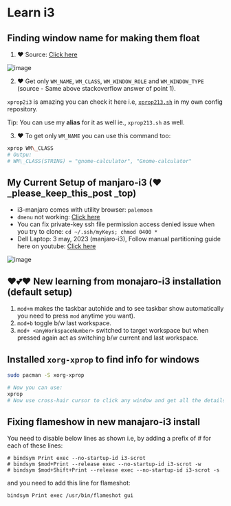 # Learn i3

## Finding window name for making them float

1. ♥ Source: [Click here](https://unix.stackexchange.com/a/494168/504112)

  ![image](https://github.com/sahilrajput03/sahilrajput03/assets/31458531/21c9eb94-7780-40dc-838c-924331dad30d)

2. ♥ Get only `WM_NAME`, `WM_CLASS`, `WM_WINDOW_ROLE` and `WM_WINDOW_TYPE` (source - Same above stackoverflow answer of point 1).

  `xprop2i3` is amazing you can check it here i.e, [`xprop213.sh`](https://github.com/sahilrajput03/config/blob/main/scripts/xprop2i3.sh) in my own config repository.

  Tip: You can use my **alias** for it as well ie., `xprop213.sh` as well.

3. ♥ To get only `WM_NAME` you can use this command too:

```bash
xprop WM\_CLASS
# Outpu:
# WM\_CLASS(STRING) = "gnome-calculator", "Gnome-calculator"
```

## My Current Setup of manjaro-i3 (♥ _please_keep_this_post _top)

- i3-manjaro comes with utility browser: `palemoon`
- `dmenu` not working: [Click here](https://unix.stackexchange.com/a/573770/504112)
- You can fix private-key ssh file permission access denied issue when you try to clone: `cd ~/.ssh/myKeys; chmod 0400 *`
- Dell Laptop: 3 may, 2023 (manjaro-i3), Follow manual partitioning guide here on youtube: [Click here](https://www.youtube.com/watch?v=4KSf_ZfvMlM)

![image](https://github.com/sahilrajput03/sahilrajput03/assets/31458531/db01f600-ce91-46da-9f82-cdb08d15d7e2)

## ♥💕❤ New learning from monajaro-i3 installation (default setup)

1. `mod+m` makes the taskbar autohide and to see taskbar show automatically you need to press `mod` anytime you want).
2. `mod+b` toggle b/w last workspace.
3. `mod+ <anyWorkspaceNumber>` switched to target workspace but when pressed again act as switching b/w current and last workspace.

## Installed `xorg-xprop` to find info for windows

```bash
sudo pacman -S xorg-xprop

# Now you can use:
xprop
# Now use cross-hair cursor to click any window and get all the details of that window!! Its good for doing stuff (like making certain windows always float in i3 tiling manager or other similar stuff).
```


## Fixing flameshow in new manajaro-i3 install

You need to disable below lines as shown i.e, by adding a prefix of # for each of these lines:

```
# bindsym Print exec --no-startup-id i3-scrot
# bindsym $mod+Print --release exec --no-startup-id i3-scrot -w
# bindsym $mod+Shift+Print --release exec --no-startup-id i3-scrot -s
```

and you need to add this line for flameshot:

```
bindsym Print exec /usr/bin/flameshot gui
```

